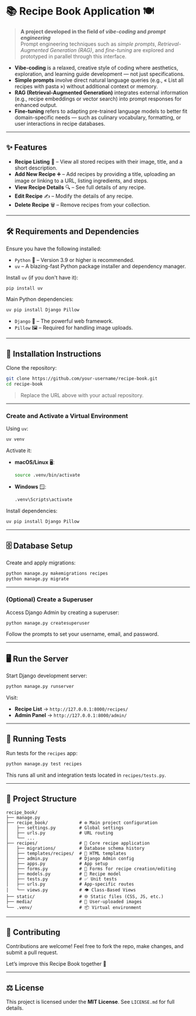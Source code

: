 # 📚 Recipe Book Application 🍽️

> **A project developed in the field of *vibe-coding* and *prompt engineering***  
> Prompt engineering techniques such as *simple prompts*, *Retrieval-Augmented Generation (RAG)*, and *fine-tuning* are explored and prototyped in parallel through this interface.

- **Vibe-coding** is a relaxed, creative style of coding where aesthetics, exploration, and learning guide development — not just specifications.
- **Simple prompts** involve direct natural language queries (e.g., « List all recipes with pasta ») without additional context or memory.
- **RAG (Retrieval-Augmented Generation)** integrates external information (e.g., recipe embeddings or vector search) into prompt responses for enhanced output.
- **Fine-tuning** refers to adapting pre-trained language models to better fit domain-specific needs — such as culinary vocabulary, formatting, or user interactions in recipe databases.

---

## ✨ Features

- **Recipe Listing** 📖 – View all stored recipes with their image, title, and a short description.
- **Add New Recipe** ➕ – Add recipes by providing a title, uploading an image or linking to a URL, listing ingredients, and steps.
- **View Recipe Details** 🔍 – See full details of any recipe.
- **Edit Recipe** ✍️ – Modify the details of any recipe.
- **Delete Recipe** 🗑️ – Remove recipes from your collection.

---

## 🛠️ Requirements and Dependencies

Ensure you have the following installed:

- `Python` 🐍 – Version 3.9 or higher is recommended.
- `uv` – A blazing-fast Python package installer and dependency manager.

Install `uv` (if you don't have it):

```bash
pip install uv
````

Main Python dependencies:

```bash
uv pip install Django Pillow
```

* `Django` 🚀 – The powerful web framework.
* `Pillow` 🖼️ – Required for handling image uploads.

---

## 🚀 Installation Instructions

Clone the repository:

```bash
git clone https://github.com/your-username/recipe-book.git
cd recipe-book
```

> Replace the URL above with your actual repository.

---

### Create and Activate a Virtual Environment

Using `uv`:

```bash
uv venv
```

Activate it:

* **macOS/Linux** 🖥️:

  ```bash
  source .venv/bin/activate
  ```

* **Windows** 🪟:

  ```bash
  .venv\Scripts\activate
  ```

Install dependencies:

```bash
uv pip install Django Pillow
```

---

## 🗄️ Database Setup

Create and apply migrations:

```bash
python manage.py makemigrations recipes
python manage.py migrate
```

---

### (Optional) Create a Superuser

Access Django Admin by creating a superuser:

```bash
python manage.py createsuperuser
```

Follow the prompts to set your username, email, and password.

---

## 🖥️ Run the Server

Start Django development server:

```bash
python manage.py runserver
```

Visit:

* **Recipe List** → `http://127.0.0.1:8000/recipes/`
* **Admin Panel** → `http://127.0.0.1:8000/admin/`

---

## 🧪 Running Tests

Run tests for the `recipes` app:

```bash
python manage.py test recipes
```

This runs all unit and integration tests located in `recipes/tests.py`.

---

## 📂 Project Structure

```
recipe_book/
├── manage.py
├── recipe_book/            # ⚙️ Main project configuration
│   ├── settings.py         # Global settings
│   ├── urls.py             # URL routing
│   └── ...
├── recipes/                # 🍳 Core recipe application
│   ├── migrations/         # Database schema history
│   ├── templates/recipes/  # 📄 HTML templates
│   ├── admin.py            # Django Admin config
│   ├── apps.py             # App setup
│   ├── forms.py            # 📝 Forms for recipe creation/editing
│   ├── models.py           # 📖 Recipe model
│   ├── tests.py            # ✅ Unit tests
│   ├── urls.py             # App-specific routes
│   └── views.py            # 👁️ Class-Based Views
├── static/                 # 🌐 Static files (CSS, JS, etc.)
├── media/                  # 📸 User-uploaded images
└── .venv/                  # 📦 Virtual environment
```

---

## 👋 Contributing

Contributions are welcome! Feel free to fork the repo, make changes, and submit a pull request.

Let’s improve this Recipe Book together 💖

---

## ⚖️ License

This project is licensed under the **MIT License**.
See `LICENSE.md` for full details.
